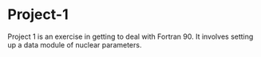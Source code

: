 # Project-1
Project 1 is an exercise in getting to deal with Fortran 90. It involves setting up a data module of nuclear parameters.
